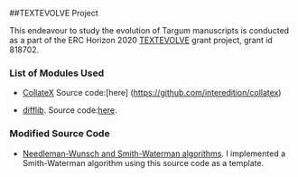 ##TEXTEVOLVE Project

This endeavour to study the evolution of Targum manuscripts is conducted as a part of the ERC Horizon 2020 [TEXTEVOLVE](https://cordis.europa.eu/project/id/818702) grant project, grant id 818702. 
### List of Modules Used
-  [CollateX](https://collatex.net/) Source code:[here] (https://github.com/interedition/collatex)

- [difflib](https://docs.python.org/3/library/difflib.html?fbclid=IwAR23PpxJ0wGFXAGFdKD5U5cgtukFRmk-m5BwQe16I-keGEXJIbbUgEi0gsI#difflib.Differ). Source code:[here](https://github.com/python/cpython/blob/3.10/Lib/difflib.py).

### Modified Source Code
- [Needleman-Wunsch and Smith-Waterman algorithms](https://github.com/zaneveld/full_spectrum_bioinformatics/blob/master/content/08_phylogenetic_trees/needleman_wunsch_alignment.ipynb). I implemented a Smith-Waterman algorithm using this source code as a template. 